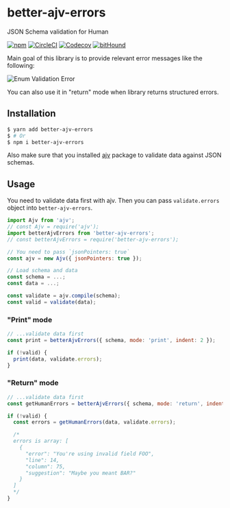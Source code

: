 # better-ajv-errors

JSON Schema validation for Human

[![npm](https://img.shields.io/npm/v/better-ajv-errors.svg?style=flat-square)](https://www.npmjs.com/package/better-ajv-errors)
[![CircleCI](https://img.shields.io/circleci/project/github/torifat/better-ajv-errors.svg?style=flat-square)](https://circleci.com/gh/torifat/better-ajv-errors)
[![Codecov](https://img.shields.io/codecov/c/github/torifat/better-ajv-errors.svg.svg?style=flat-square)](https://codecov.io/gh/torifat/better-ajv-errors)
[![bitHound](https://img.shields.io/bithound/dependencies/github/torifat/better-ajv-errors.svg?style=flat-square)](https://www.bithound.io/github/torifat/better-ajv-errors)

Main goal of this library is to provide relevant error messages like the following:

![Enum Validation Error](https://user-images.githubusercontent.com/208544/32481143-2b4a529a-c3e6-11e7-9797-bb65e9886bce.png)

You can also use it in "return" mode when library returns structured errors.

## Installation

```bash
$ yarn add better-ajv-errors
$ # Or
$ npm i better-ajv-errors
```

Also make sure that you installed [ajv](https://www.npmjs.com/package/ajv) package to validate data against JSON schemas.

## Usage

You need to validate data first with ajv. Then you can pass `validate.errors` object into `better-ajv-errors`.

```js
import Ajv from 'ajv';
// const Ajv = require('ajv');
import betterAjvErrors from 'better-ajv-errors';
// const betterAjvErrors = require('better-ajv-errors');

// You need to pass `jsonPointers: true`
const ajv = new Ajv({ jsonPointers: true });

// Load schema and data
const schema = ...;
const data = ...;

const validate = ajv.compile(schema);
const valid = validate(data);
```

### "Print" mode

```js
// ...validate data first
const print = betterAjvErrors({ schema, mode: 'print', indent: 2 });

if (!valid) {
  print(data, validate.errors);
}
```

### "Return" mode

```js
// ...validate data first
const getHumanErrors = betterAjvErrors({ schema, mode: 'return', indent: 2 });

if (!valid) {
  const errors = getHumanErrors(data, validate.errors);

  /*
  errors is array: [
    {
      "error": "You're using invalid field FOO",
      "line": 14,
      "column": 75,
      "suggestion": "Maybe you meant BAR?"
    }
  ]
  */
}
```
